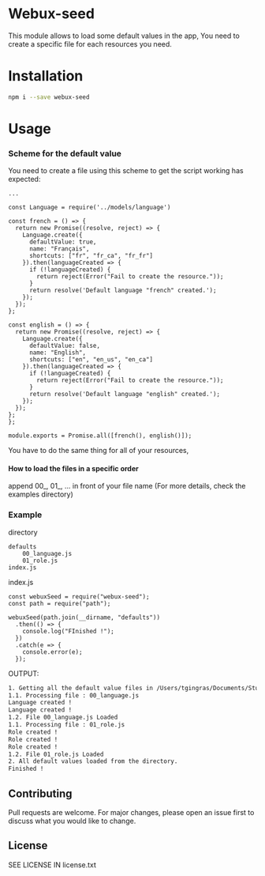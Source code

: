 # Webux-seed

This module allows to load some default values in the app,
You need to create a specific file for each resources you need.

# Installation

```bash
npm i --save webux-seed
```

# Usage

### Scheme for the default value
You need to create a file using this scheme to get the script working has expected:  

```
...

const Language = require('../models/language')

const french = () => {
  return new Promise((resolve, reject) => {
    Language.create({
      defaultValue: true,
      name: "Français",
      shortcuts: ["fr", "fr_ca", "fr_fr"]
    }).then(languageCreated => {
      if (!languageCreated) {
        return reject(Error("Fail to create the resource."));
      }
      return resolve('Default language "french" created.');
    });
  });
};

const english = () => {
  return new Promise((resolve, reject) => {
    Language.create({
      defaultValue: false,
      name: "English",
      shortcuts: ["en", "en_us", "en_ca"]
    }).then(languageCreated => {
      if (!languageCreated) {
        return reject(Error("Fail to create the resource."));
      }
      return resolve('Default language "english" created.');
    });
  });
};
};

module.exports = Promise.all([french(), english()]);
```

You have to do the same thing for all of your resources,  

#### How to load the files in a specific order
append 00_, 01_, ... in front of your file name (For more details, check the examples directory)  


### Example

directory  
```
defaults
    00_language.js
    01_role.js
index.js
```

index.js  
```
const webuxSeed = require("webux-seed");
const path = require("path");

webuxSeed(path.join(__dirname, "defaults"))
  .then(() => {
    console.log("FInished !");
  })
  .catch(e => {
    console.error(e);
  });

```

OUTPUT:  
```bash
1. Getting all the default value files in /Users/tgingras/Documents/Studiowebux/webux-seed/examples/defaults.
1.1. Processing file : 00_language.js
Language created !
Language created !
1.2. File 00_language.js Loaded
1.1. Processing file : 01_role.js
Role created !
Role created !
Role created !
1.2. File 01_role.js Loaded
2. All default values loaded from the directory.
Finished !
```

## Contributing

Pull requests are welcome. For major changes, please open an issue first to discuss what you would like to change.

## License
SEE LICENSE IN license.txt